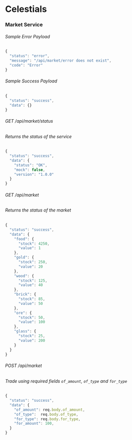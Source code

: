 # Celestials

### Market Service

###### Sample Error Payload
```javascript
{
  "status": "error",
  "message": "/api/market/error does not exist",
  "code": "Error"
}
```

###### Sample Success Payload
```javascript
{
  "status": "success",
  "data": {}
}
```

###### GET /api/market/status
###### Returns the status of the service
```javascript
{
  "status": "success",
  "data": {
    "status": "OK",
    "mock": false,
    "version": "1.0.0"
  }
}
```

###### GET /api/market
###### Returns the status of the market
```javascript
{
  "status": "success",
  "data": {
    "food": {
      "stock": 4250,
      "value": 1
    },
    "gold": {
      "stock": 250,
      "value": 20
    },
    "wood": {
      "stock": 125,
      "value": 40
    },
    "brick": {
      "stock": 85,
      "value": 50
    },
    "ore": {
      "stock": 50,
      "value": 100
    },
    "glass": {
      "stock": 25,
      "value": 200
    }
  }
}
```

###### POST /api/market
###### Trade using required fields `of_amount`, `of_type` and `for_type`
```javascript
{
  "status": "success",
  "data": {
    "of_amount": req.body.of_amount,
    "of_type":  req.body.of_type,
    "for_type": req.body.for_type,
    "for_amount": 100,
  }
}
```
